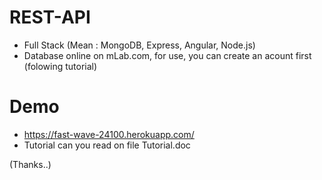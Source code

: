 # REST-API
  - Full Stack (Mean : MongoDB, Express, Angular, Node.js)
  - Database online on mLab.com, for use, you can create an acount first (folowing tutorial)
 
 # Demo
  - https://fast-wave-24100.herokuapp.com/
  - Tutorial can you read on file Tutorial.doc
  
  (Thanks..)
